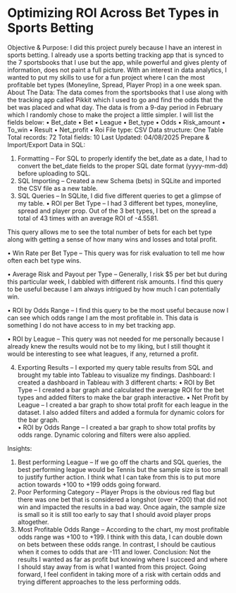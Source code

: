 # Optimizing ROI Across Bet Types in Sports Betting

Objective & Purpose:
I did this project purely because I have an interest in sports betting. I already use a sports betting tracking app that is synced to the 7 sportsbooks that I use but the app, while powerful and gives plenty of information, does not paint a full picture. With an interest in data analytics, I wanted to put my skills to use for a fun project where I can the most profitable bet types (Moneyline, Spread, Player Prop) in a one week span. 
About The Data:
The data comes from the sportsbooks that I use along with the tracking app called Pikkit which I used to go and find the odds that the bet was placed and what day. The data is from a 9-day period in February which I randomly chose to make the project a little simpler. I will list the fields below:
•	Bet_date
•	Bet
•	League
•	Bet_type
•	Odds
•	Risk_amount
•	To_win
•	Result
•	Net_profit
•	Roi
File type: CSV
Data structure: One Table
Total records: 72
Total fields: 10
Last Updated: 04/08/2025
Prepare & Import/Export Data in SQL:
1. Formatting – For SQL to properly identify the bet_date as a date, I had to convert the bet_date fields to the proper SQL date format (yyyy-mm-dd) before uploading to SQL.
2. SQL Importing – Created a new Schema (bets) in SQLite and imported the CSV file as a new table.
3. SQL Queries – In SQLite, I did five different queries to get a glimpse of my table.
•	ROI per Bet Type – I had 3 different bet types, moneyline, spread and player prop. Out of the 3 bet types, I bet on the spread a total of 43 times with an average ROI of -4.5581. 
 
This query allows me to see the total number of bets for each bet type along with getting a sense of how many wins and losses and total profit.

•	Win Rate per Bet Type – This query was for risk evaluation to tell me how often each bet type wins.
 

•	Average Risk and Payout per Type – Generally, I risk $5 per bet but during this particular week, I dabbled with different risk amounts. I find this query to be useful because I am always intrigued by how much I can potentially win.
 

•	ROI by Odds Range – I find this query to be the most useful because now I can see which odds range I am the most profitable in. This data is something I do not have access to in my bet tracking app.
 

•	ROI by League – This query was not needed for me personally because I already knew the results would not be to my liking, but I still thought it would be interesting to see what leagues, if any, returned a profit.
 
4. Exporting Results – I exported my query table results from SQL and brought my table into Tableau to visualize my findings.
Dashboard:
I created a dashboard in Tableau with 3 different charts:
•	ROI by Bet Type – I created a bar graph and calculated the average ROI for the bet types and added filters to make the bar graph interactive.
•	Net Profit by League – I created a bar graph to show total profit for each league in the dataset. I also added filters and added a formula for dynamic colors for the bar graph.  
•	ROI by Odds Range – I created a bar graph to show total profits by odds range. Dynamic coloring and filters were also applied. 

 
Insights:
1.	Best performing League – If we go off the charts and SQL queries, the best performing league would be Tennis but the sample size is too small to justify further action. I think what I can take from this is to put more action towards +100 to +199 odds going forward.
2.	Poor Performing Category – Player Props is the obvious red flag but there was one bet that is considered a longshot (over +200) that did not win and impacted the results in a bad way. Once again, the sample size is small so it is still too early to say that I should avoid player props altogether.
3.	Most Profitable Odds Range – According to the chart, my most profitable odds range was +100 to +199. I think with this data, I can double down on bets between these odds range. In contrast, I should be cautious when it comes to odds that are -111 and lower.
Conclusion:
Not the results I wanted as far as profit but knowing where I succeed and where I should stay away from is what I wanted from this project. Going forward, I feel confident in taking more of a risk with certain odds and trying different approaches to the less performing odds.
